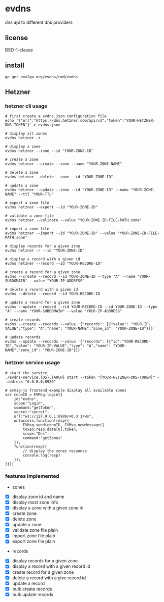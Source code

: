# evdns
dns api to different dns providers

## license
BSD-1-clause

## install
```
go get evalgo.org/evdns/cmd/evdns
```

## Hetzner

### hetzner cli usage
```
# first create a evdns.json configuration file
echo '{"url":"https://dns.hetzner.com/api/v1","token":"YOUR-HETZNER-DNS-TOKEN"}' > evdns.json

# display all zones
evdns hetzner -z

# display a zone
evdns hetzner --zone --id "YOUR-ZONE-ID"

# create a zone
evdns hetzner --create --zone --name "YOUR-ZONE-NAME"

# delete a zone
evdns hetzner --delete --zone --id "YOUR-ZONE-ID"

# update a zone
evdns hetzner --update --zone --id "YOUR-ZONE-ID" --name "YOUR-ZONE-NAME" --ttl "YOUR-TTL"

# export a zone file
evdns hetzner --export --id "YOUR-ZONE-ID"

# validate a zone file
evdns hetzner --validate --value "YOUR-ZONE-ID-FILE-PATH.zone"

# import a zone file
evdns hetzner --import --id "YOUR-ZONE-ID" --value "YOUR-ZONE-ID-FILE-PATH.zone"

# display records for a given zone
evdns hetzner -r --id "YOUR-ZONE-ID"

# display a record with a given id
evdns hetzner --record --id "YOUR-RECORD-ID"

# create a record for a given zone
evdns --create --record --id YOUR-ZONE-ID --type "A" --name "YOUR-SUBDOMAIN" --value "YOUR-IP-ADDRESS"

# delete a record with a given id
evdns --delete --record --id YOUR-RECORD-ID

# update a record for a given zone
evdns --update --record --rid YOUR-RECORD-ID --id YOUR-ZONE-ID --type "A" --name "YOUR-SUBDOMAIN" --value "YOUR-IP-ADDRESS"

# create records
evdns --create --records --value '{"records": [{"value": "YOUR-IP-VALUE","type": "A","name": "YOUR-NAME","zone_id": "YOUR-ZONE-ID"}]}'

# update records
evdns --update --records --value '{"records": [{"id":"YOUR-RECORD-ID","value": "YOUR-IP-VALUE","type": "A","name": "YOUR-NAME","zone_id": "YOUR-ZONE-ID"}]}'

```

### hetzner service usage

```
# start the service
./evdns-service.{OS}.{ARCH} start --token "{YOUR-HETZNER-DNS-TOKEN}" --address "0.0.0.0:8989"

# evmsg-js frontend example display all available zones
var connID = EVMsg.login({
	id:"evdns",
	scope:"Login",
	command:"getToken",
	secret:"secret",
	url:"ws://127.0.0.1:8989/v0.0.1/ws",
	onSuccess:function(resp){
		EVMsg.send(connID, EVMsg.newMessage({
		token:resp.data[0].token,
		scope:"Dns",
		command:"getZones"
	}),
	function(resp){
		// display the zones response
		console.log(resp)
	});
}});

```

### features implemented
- zones
- [x] display zone id and name
- [x] display most zone info
- [x] display a zone with a given zone id
- [x] create zone
- [x] delete zone
- [x] update a zone
- [x] validate zone file plain
- [x] import zone file plain
- [x] export zone file plain
- records
- [x] display records for a given zone
- [x] display a record with a given record id
- [x] create record for a given zone
- [x] delete a record with a give record id
- [x] update a record
- [x] bulk create records
- [x] bulk update records
